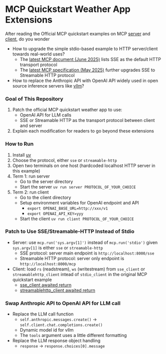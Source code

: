 # MCP Quickstart Weather App Extensions

After reading the Official MCP quickstart examples on MCP [server](https://modelcontextprotocol.io/quickstart/server) and [client](https://modelcontextprotocol.io/quickstart/client), do you wonder
- How to upgrade the simple stdio-based example to HTTP server/client towards real-world uses?
  - The [latest MCP document (June 2025)](https://modelcontextprotocol.io/docs/concepts/transports) lists SSE as the default HTTP transport protocol
  - The [latest MCP specification (May 2025)](https://modelcontextprotocol.io/specification/2025-03-26/basic/transports) further upgrades SSE to Streamable HTTP protocol
- How to replace the Anthropic API with OpenAI API widely used in open source inference servers like [vllm](https://docs.vllm.ai/en/latest/)?

### Goal of This Repository

1. Patch the official MCP quickstart weather app to use:
    - OpenAI API for LLM calls
    - SSE or Streamable HTTP as the transport protocol between client and server
2. Explain each modification for readers to go beyond these extensions

### How to Run

1. Install [uv](https://docs.astral.sh)
2. Choose the protocol, either `sse` or `streamable-http`
3. Open two terminals on one host (hardcoded localhost HTTP server in this example)
4. Term 1: run server
    - Go to the server directory
    - Start the server `uv run server PROTOCOL_OF_YOUR_CHOICE`
5. Term 2: run client
    - Go to the client directory
    - Setup environment variables for OpenAI endpoint and API
        - `export OPENAI_BASE_URL=http://xxx/v1`
        - `export OPENAI_API_KEY=yyy`
    - Start the client `uv run client PROTOCOL_OF_YOUR_CHOICE`

### Patch to Use SSE/Streamable-HTTP Instead of Stdio

- Server: use `mcp.run('sys.argv[1]')` instead of `mcp.run('stdio')` given `sys.argv[1]` is either `sse` or `streamable-http`
    - SSE protocol: server main endpoint is `http://localhost:8000/sse`
    - Streamable HTTP protocol: server only endpoint is `http://localhost:8000/mcp`
- Client: load `rs` (readstream), `ws` (writestream) from `sse_client` or `streamablehttp_client` intead of `stdio_client` in the original MCP quickstart example
    - [sse_client awaited return](https://github.com/modelcontextprotocol/python-sdk/blob/main/src/mcp/client/sse.py#L155)
    - [streamablehttp_client awaited return](https://github.com/modelcontextprotocol/python-sdk/blob/main/src/mcp/client/streamable_http.py#L492)

### Swap Anthropic API to OpenAI API for LLM call

- Replace the LLM call function
    - `self.anthropic.messages.create()` -> `self.client.chat.completions.create()`
    - Dynamic model id for vllm
    - The `tools` argument uses a little different formatting
- Replace the LLM response object handling
    - `response` -> `response.choices[0].message`

